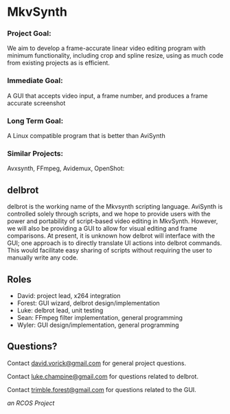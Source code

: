 # MkvSynth #

### Project Goal:
We aim to develop a frame-accurate linear video editing program with minimum functionality, including crop and spline resize, using as much code from existing projects as is efficient.

### Immediate Goal:
A GUI that accepts video input, a frame number, and produces a frame accurate screenshot

### Long Term Goal:
A Linux compatible program that is better than AviSynth

### Similar Projects:
Avxsynth, FFmpeg, Avidemux, OpenShot:

delbrot
-------
delbrot is the working name of the Mkvsynth scripting language. AviSynth is controlled solely through scripts, and we hope to provide users with the power and portability of script-based video editing in MkvSynth. However, we will also be providing a GUI to allow for visual editing and frame comparisons. At present, it is unknown how delbrot will interface with the GUI; one approach is to directly translate UI actions into delbrot commands. This would facilitate easy sharing of scripts without requiring the user to manually write any code.

Roles
-----
- David: project lead, x264 integration
- Forest: GUI wizard, delbrot design/implementation
- Luke: delbrot lead, unit testing
- Sean: FFmpeg filter implementation, general programming
- Wyler: GUI design/implementation, general programming

Questions?
----------
Contact david.vorick@gmail.com for general project questions.

Contact luke.champine@gmail.com for questions related to delbrot.

Contact trimble.forest@gmail.com for questions related to the GUI.

*an RCOS Project*
